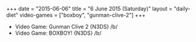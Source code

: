 +++
date = "2015-06-06"
title = "6 June 2015 (Saturday)"
layout = "daily-diet"
video-games = ["boxboy", "gunman-clive-2"]
+++


* Video Game: Gunman Clive 2 {N3DS} /b/
* Video Game: BOXBOY! {N3DS} /b/